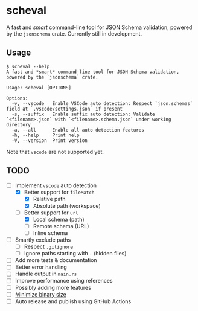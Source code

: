 # scheval

A fast and *smart* command-line tool for JSON Schema validation, powered by the `jsonschema` crate. Currently still in development.

## Usage

```shell
$ scheval --help
A fast and *smart* command-line tool for JSON Schema validation, powered by the `jsonschema` crate.

Usage: scheval [OPTIONS]

Options:
  -v, --vscode   Enable VSCode auto detection: Respect `json.schemas` field at `.vscode/settings.json` if present
  -s, --suffix   Enable suffix auto detection: Validate `<filename>.json` with `<filename>.schema.json` under working directory
  -a, --all      Enable all auto detection features
  -h, --help     Print help
  -V, --version  Print version
```

Note that `vscode` are not supported yet.

## TODO

- [ ] Implement `vscode` auto detection
  - [x] Better support for `fileMatch`
    - [x] Relative path
    - [x] Absolute path (workspace)
  - [ ] Better support for `url`
    - [x] Local schema (path)
    - [ ] Remote schema (URL)
    - [ ] Inline schema
- [ ] Smartly exclude paths
  - [ ] Respect `.gitignore`
  - [ ] Ignore paths starting with `.` (hidden files)
- [ ] Add more tests & documentation
- [ ] Better error handling
- [ ] Handle output in `main.rs`
- [ ] Improve performance using references
- [ ] Possibly adding more features
- [ ] [Minimize binary size](https://github.com/johnthagen/min-sized-rust)
- [ ] Auto release and publish using GitHub Actions

